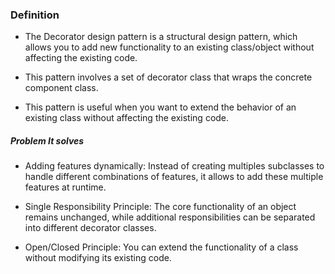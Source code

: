 ### Definition

- The Decorator design pattern is a structural design pattern, which allows you to add new functionality
to an existing class/object without affecting the existing code.

- This pattern involves a set of decorator class that wraps the concrete component class.

- This pattern is useful when you want to extend the behavior of an existing class without affecting the 
existing code. 

##### Problem It solves

- Adding features dynamically:  Instead of creating multiples subclasses to handle different combinations of features, it allows to add these multiple features at runtime.

- Single Responsibility Principle: The core functionality of an object remains unchanged, while additional responsibilities can be separated into different decorator classes.

- Open/Closed Principle: You can extend the functionality of a class without modifying its existing code.
